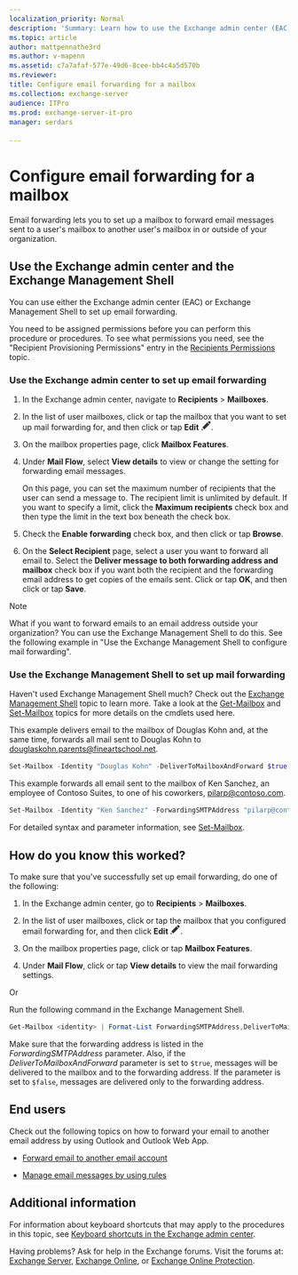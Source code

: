 ```yaml
---
localization_priority: Normal
description: 'Summary: Learn how to use the Exchange admin center (EAC) to set up email forwarding.'
ms.topic: article
author: mattpennathe3rd
ms.author: v-mapenn
ms.assetid: c7a7afaf-577e-49d6-8cee-bb4c4a5d570b
ms.reviewer:
title: Configure email forwarding for a mailbox
ms.collection: exchange-server
audience: ITPro
ms.prod: exchange-server-it-pro
manager: serdars

---
```


# Configure email forwarding for a mailbox

Email forwarding lets you to set up a mailbox to forward email messages sent to a user's mailbox to another user's mailbox in or outside of your organization.

## Use the Exchange admin center and the Exchange Management Shell

You can use either the Exchange admin center (EAC) or Exchange Management Shell to set up email forwarding.

You need to be assigned permissions before you can perform this procedure or procedures. To see what permissions you need, see the "Recipient Provisioning Permissions" entry in the [Recipients Permissions](../../permissions/feature-permissions/recipient-permissions.md) topic.

### Use the Exchange admin center to set up email forwarding

1. In the Exchange admin center, navigate to **Recipients** \> **Mailboxes**.

2. In the list of user mailboxes, click or tap the mailbox that you want to set up mail forwarding for, and then click or tap **Edit** ![Edit icon](../../media/ITPro_EAC_EditIcon.png).

3. On the mailbox properties page, click **Mailbox Features**.

4. Under **Mail Flow**, select **View details** to view or change the setting for forwarding email messages.

    On this page, you can set the maximum number of recipients that the user can send a message to. The recipient limit is unlimited by default. If you want to specify a limit, click the **Maximum recipients** check box and then type the limit in the text box beneath the check box.

5. Check the **Enable forwarding** check box, and then click or tap **Browse**.

6. On the **Select Recipient** page, select a user you want to forward all email to. Select the **Deliver message to both forwarding address and mailbox** check box if you want both the recipient and the forwarding email address to get copies of the emails sent. Click or tap **OK**, and then click or tap **Save**.

> [!NOTE]
> What if you want to forward emails to an email address outside your organization? You can use the Exchange Management Shell to do this. See the following example in "Use the Exchange Management Shell to configure mail forwarding".

### Use the Exchange Management Shell to set up mail forwarding

Haven't used Exchange Management Shell much? Check out the [Exchange Management Shell](https://docs.microsoft.com/powershell/exchange/exchange-server/exchange-management-shell) topic to learn more. Take a look at the [Get-Mailbox](https://docs.microsoft.com/powershell/module/exchange/mailboxes/get-mailbox) and [Set-Mailbox](https://docs.microsoft.com/powershell/module/exchange/mailboxes/set-mailbox) topics for more details on the cmdlets used here.

This example delivers email to the mailbox of Douglas Kohn and, at the same time, forwards all mail sent to Douglas Kohn to douglaskohn.parents@fineartschool.net.

```PowerShell
Set-Mailbox -Identity "Douglas Kohn" -DeliverToMailboxAndForward $true -ForwardingSMTPAddress "douglaskohn.parents@fineartschool.net"
```

This example forwards all email sent to the mailbox of Ken Sanchez, an employee of Contoso Suites, to one of his coworkers, pilarp@contoso.com.

```PowerShell
Set-Mailbox -Identity "Ken Sanchez" -ForwardingSMTPAddress "pilarp@contoso.com"
```

For detailed syntax and parameter information, see [Set-Mailbox](https://docs.microsoft.com/powershell/module/exchange/mailboxes/set-mailbox).

## How do you know this worked?

To make sure that you've successfully set up email forwarding, do one of the following:

1. In the Exchange admin center, go to **Recipients** \> **Mailboxes**.

2. In the list of user mailboxes, click or tap the mailbox that you configured email forwarding for, and then click **Edit** ![Edit icon](../../media/ITPro_EAC_EditIcon.png).

3. On the mailbox properties page, click or tap **Mailbox Features**.

4. Under **Mail Flow**, click or tap **View details** to view the mail forwarding settings.

Or

Run the following command in the Exchange Management Shell.

```PowerShell
Get-Mailbox <identity> | Format-List ForwardingSMTPAddress,DeliverToMailboxandForward
```

Make sure that the forwarding address is listed in the _ForwardingSMTPAddress_ parameter. Also, if the _DeliverToMailboxAndForward_ parameter is set to `$true`, messages will be delivered to the mailbox and to the forwarding address. If the parameter is set to `$false`, messages are delivered only to the forwarding address.

## End users

Check out the following topics on how to forward your email to another email address by using Outlook and Outlook Web App.

- [Forward email to another email account](https://go.microsoft.com/fwlink/p/?LinkId=510866)

- [Manage email messages by using rules](https://go.microsoft.com/fwlink/p/?LinkId=510869)

## Additional information

For information about keyboard shortcuts that may apply to the procedures in this topic, see [Keyboard shortcuts in the Exchange admin center](../../about-documentation/exchange-admin-center-keyboard-shortcuts.md).

Having problems? Ask for help in the Exchange forums. Visit the forums at: [Exchange Server](https://go.microsoft.com/fwlink/p/?linkId=60612), [Exchange Online](https://go.microsoft.com/fwlink/p/?linkId=267542), or [Exchange Online Protection](https://go.microsoft.com/fwlink/p/?linkId=285351).
